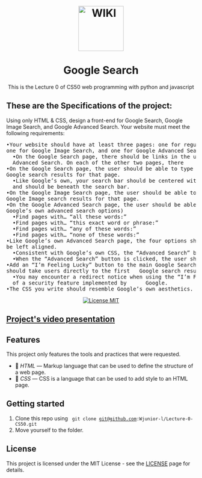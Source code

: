 <h1 align="center">
<br>
  <img src="https://img.icons8.com/external-justicon-lineal-color-justicon/256/external-google-social-media-justicon-lineal-color-justicon.png" alt="WIKI" width="120">
<br>
<br>
Google Search
</h1>

<p align="center">This is the Lecture 0 of CS50 web programming with python and javascript</p>
<h2> These are the Specifications of the project: </h2>
<p>

Using only HTML & CSS, design a front-end for Google Search, Google Image Search, and Google Advanced Search.
Your website must meet the following requirements:

  <pre>
•Your website should have at least three pages: one for regular Google Search (which must be called index.html), 
one for Google Image Search, and one for Google Advanced Search.
  •On the Google Search page, there should be links in the upper-right of the page to go to Image Search or 
  Advanced Search. On each of the other two pages, there        should be a link in the upper-right to go back to Google Search.
•On the Google Search page, the user should be able to type in a query, click “Google Search”, and be taken to the 
Google search results for that page.
  •Like Google’s own, your search bar should be centered with rounded corners. The search button should also be centered,
  and should be beneath the search bar.
•On the Google Image Search page, the user should be able to type in a query, click a search button, and be taken to the 
Google Image search results for that page.
•On the Google Advanced Search page, the user should be able to provide input for the following four fields (taken from 
Google’s own advanced search options)
  •Find pages with… “all these words:”
  •Find pages with… “this exact word or phrase:”
  •Find pages with… “any of these words:”
  •Find pages with… “none of these words:”
•Like Google’s own Advanced Search page, the four options should be stacked vertically, and all of the text fields should
be left aligned.
  •Consistent with Google’s own CSS, the “Advanced Search” button should be blue with white text.
  •When the “Advanced Search” button is clicked, the user should be taken to the search results page for their given query.
•Add an “I’m Feeling Lucky” button to the main Google Search page. Consistent with Google’s own behavior, clicking this link 
should take users directly to the first   Google search result for the query, bypassing the normal results page.
  •You may encounter a redirect notice when using the “I’m Feeling Lucky” button. Not to worry! This is an expected consequence 
  of a security feature implemented by      Google.
•The CSS you write should resemble Google’s own aesthetics.
</pre>

</p>
<p align="center">
  <a href="https://opensource.org/licenses/MIT">
    <img src="https://img.shields.io/badge/License-MIT-blue.svg" alt="License MIT">
  </a>
</p>

## [Project's video presentation](https://youtu.be/WN5BUtA0zIY)

## Features

This project only features the tools and practices that were requested.

- 🔶 *HTML* — Markup language that can be used to define the structure of a web page.
- 🔷 *CSS* — CSS is a language that can be used to add style to an HTML page.

## Getting started



1. Clone this repo using <code> git clone git@github.com:Wjunior-l/Lecture-0-CS50.git</code>
2. Move yourself to the folder.



## License

This project is licensed under the MIT License - see the [LICENSE](https://opensource.org/licenses/MIT) page for details.
